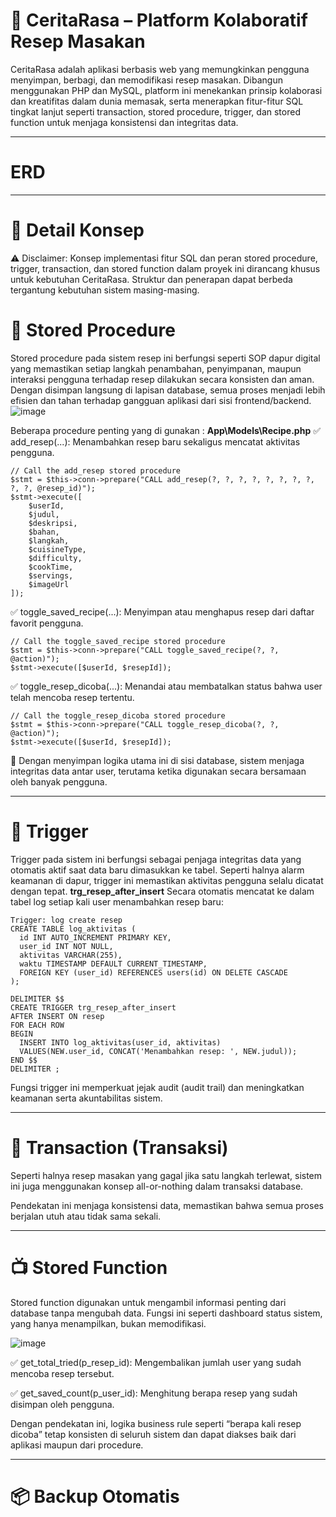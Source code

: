 #  🍲 CeritaRasa – Platform Kolaboratif Resep Masakan

CeritaRasa adalah aplikasi berbasis web yang memungkinkan pengguna menyimpan, berbagi, dan memodifikasi resep masakan. Dibangun menggunakan PHP dan MySQL, platform ini menekankan prinsip kolaborasi dan kreatifitas dalam dunia memasak, serta menerapkan fitur-fitur SQL tingkat lanjut seperti transaction, stored procedure, trigger, dan stored function untuk menjaga konsistensi dan integritas data.

---
# ERD

---
# 📌 Detail Konsep
⚠️ Disclaimer:
Konsep implementasi fitur SQL dan peran stored procedure, trigger, transaction, dan stored function dalam proyek ini dirancang khusus untuk kebutuhan CeritaRasa. Struktur dan penerapan dapat berbeda tergantung kebutuhan sistem masing-masing.

# 🧠 Stored Procedure
Stored procedure pada sistem resep ini berfungsi seperti SOP dapur digital yang memastikan setiap langkah penambahan, penyimpanan, maupun interaksi pengguna terhadap resep dilakukan secara konsisten dan aman. Dengan disimpan langsung di lapisan database, semua proses menjadi lebih efisien dan tahan terhadap gangguan aplikasi dari sisi frontend/backend.
![image](https://github.com/user-attachments/assets/f5727592-c64d-447e-9bcb-e61e3eecf1b3)

Beberapa procedure penting yang di gunakan :
**App\Models\Recipe.php**
✅ add_resep(...): Menambahkan resep baru sekaligus mencatat aktivitas pengguna.
```
// Call the add_resep stored procedure
$stmt = $this->conn->prepare("CALL add_resep(?, ?, ?, ?, ?, ?, ?, ?, ?, ?, @resep_id)");
$stmt->execute([
    $userId,
    $judul,
    $deskripsi,
    $bahan,
    $langkah,
    $cuisineType,
    $difficulty,
    $cookTime,
    $servings,
    $imageUrl
]);
```

✅ toggle_saved_recipe(...): Menyimpan atau menghapus resep dari daftar favorit pengguna.
```
// Call the toggle_saved_recipe stored procedure
$stmt = $this->conn->prepare("CALL toggle_saved_recipe(?, ?, @action)");
$stmt->execute([$userId, $resepId]);
```

✅ toggle_resep_dicoba(...): Menandai atau membatalkan status bahwa user telah mencoba resep tertentu.
```
// Call the toggle_resep_dicoba stored procedure
$stmt = $this->conn->prepare("CALL toggle_resep_dicoba(?, ?, @action)");
$stmt->execute([$userId, $resepId]);
```
🧩 Dengan menyimpan logika utama ini di sisi database, sistem menjaga integritas data antar user, terutama ketika digunakan secara bersamaan oleh banyak pengguna.

---
# 🚨 Trigger
Trigger pada sistem ini berfungsi sebagai penjaga integritas data yang otomatis aktif saat data baru dimasukkan ke tabel. Seperti halnya alarm keamanan di dapur, trigger ini memastikan aktivitas pengguna selalu dicatat dengan tepat.
**trg_resep_after_insert**
Secara otomatis mencatat ke dalam tabel log setiap kali user menambahkan resep baru:
```
Trigger: log create resep
CREATE TABLE log_aktivitas (
  id INT AUTO_INCREMENT PRIMARY KEY,
  user_id INT NOT NULL,
  aktivitas VARCHAR(255),
  waktu TIMESTAMP DEFAULT CURRENT_TIMESTAMP,
  FOREIGN KEY (user_id) REFERENCES users(id) ON DELETE CASCADE
);

DELIMITER $$
CREATE TRIGGER trg_resep_after_insert
AFTER INSERT ON resep
FOR EACH ROW
BEGIN
  INSERT INTO log_aktivitas(user_id, aktivitas)
  VALUES(NEW.user_id, CONCAT('Menambahkan resep: ', NEW.judul));
END $$
DELIMITER ;
```
Fungsi trigger ini memperkuat jejak audit (audit trail) dan meningkatkan keamanan serta akuntabilitas sistem.

---
# 🔄 Transaction (Transaksi)
Seperti halnya resep masakan yang gagal jika satu langkah terlewat, sistem ini juga menggunakan konsep all-or-nothing dalam transaksi database.

Pendekatan ini menjaga konsistensi data, memastikan bahwa semua proses berjalan utuh atau tidak sama sekali.

---
# 📺 Stored Function
Stored function digunakan untuk mengambil informasi penting dari database tanpa mengubah data. Fungsi ini seperti dashboard status sistem, yang hanya menampilkan, bukan memodifikasi.

![image](https://github.com/user-attachments/assets/9fccb3f9-1377-4db0-8c70-99d3da0c97e6)

✅ get_total_tried(p_resep_id): Mengembalikan jumlah user yang sudah mencoba resep tersebut.

✅ get_saved_count(p_user_id): Menghitung berapa resep yang sudah disimpan oleh pengguna.

Dengan pendekatan ini, logika business rule seperti “berapa kali resep dicoba” tetap konsisten di seluruh sistem dan dapat diakses baik dari aplikasi maupun dari procedure.


---
# 📦 Backup Otomatis
